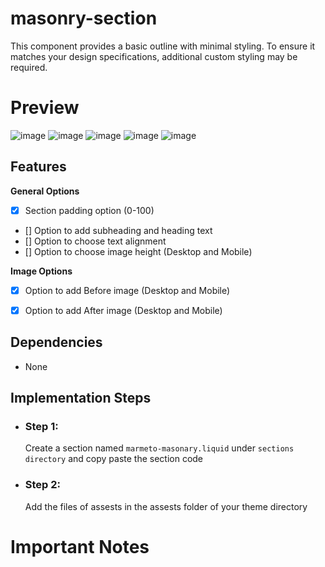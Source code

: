 # masonry-section
This component provides a basic outline with minimal styling. To ensure it matches your design specifications, additional custom styling may be required.

# Preview
![image](https://github.com/nishant-k-marmeto/masonry-section/assets/144011719/45137158-886c-4729-a2b6-7f480722f854)
![image](https://github.com/nishant-k-marmeto/masonry-section/assets/144011719/0b2de277-374f-4fb7-abd4-3bd54aac5151)
![image](https://github.com/nishant-k-marmeto/masonry-section/assets/144011719/1fc41d55-64e5-481c-9fcd-b8d0c1febbcb)
![image](https://github.com/nishant-k-marmeto/masonry-section/assets/144011719/e6de42ed-db6d-4310-90f7-a77ab3b8e31b)
![image](https://github.com/nishant-k-marmeto/masonry-section/assets/144011719/66715854-91db-4bb1-9e00-59051ae472d2)



## Features

**General Options**

- [x]  Section padding option (0-100)
- []  Option to add subheading and heading text
- []  Option to choose text alignment
- []  Option to choose image height (Desktop and Mobile)

**Image Options**

- [x]  Option to add Before image (Desktop and Mobile)
- [x]  Option to add After image (Desktop and Mobile)


## Dependencies

 - None


## Implementation Steps

 - ### Step 1: 
   Create a section named `marmeto-masonary.liquid` under `sections directory` and copy paste the section code
   
 - ### Step 2: 
   Add the files of assests in the assests folder of your theme directory
     

# Important Notes
